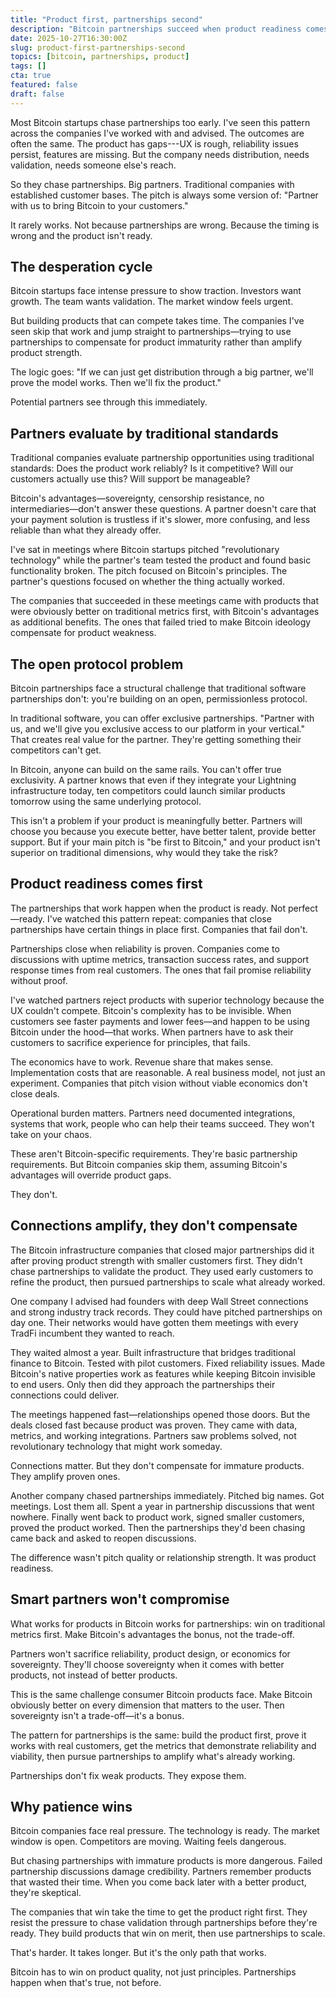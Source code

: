 ```yaml
---
title: "Product first, partnerships second"
description: "Bitcoin partnerships succeed when product readiness comes first. Prove the product in market, then use partnerships to scale."
date: 2025-10-27T16:30:00Z
slug: product-first-partnerships-second
topics: [bitcoin, partnerships, product]
tags: []
cta: true
featured: false
draft: false
---
```


Most Bitcoin startups chase partnerships too early. I've seen this pattern across the companies I've worked with and advised. The outcomes are often the same. The product has gaps---UX is rough, reliability issues persist, features are missing. But the company needs distribution, needs validation, needs someone else's reach.

So they chase partnerships. Big partners. Traditional companies with established customer bases. The pitch is always some version of: "Partner with us to bring Bitcoin to your customers."

It rarely works. Not because partnerships are wrong. Because the timing is wrong and the product isn't ready.

<!--more-->

## The desperation cycle

Bitcoin startups face intense pressure to show traction. Investors want growth. The team wants validation. The market window feels urgent.

But building products that can compete takes time. The companies I've seen skip that work and jump straight to partnerships—trying to use partnerships to compensate for product immaturity rather than amplify product strength.

The logic goes: "If we can just get distribution through a big partner, we'll prove the model works. Then we'll fix the product."

Potential partners see through this immediately.

## Partners evaluate by traditional standards

Traditional companies evaluate partnership opportunities using traditional standards: Does the product work reliably? Is it competitive? Will our customers actually use this? Will support be manageable?

Bitcoin's advantages—sovereignty, censorship resistance, no intermediaries—don't answer these questions. A partner doesn't care that your payment solution is trustless if it's slower, more confusing, and less reliable than what they already offer.

I've sat in meetings where Bitcoin startups pitched "revolutionary technology" while the partner's team tested the product and found basic functionality broken. The pitch focused on Bitcoin's principles. The partner's questions focused on whether the thing actually worked.

The companies that succeeded in these meetings came with products that were obviously better on traditional metrics first, with Bitcoin's advantages as additional benefits. The ones that failed tried to make Bitcoin ideology compensate for product weakness.

## The open protocol problem

Bitcoin partnerships face a structural challenge that traditional software partnerships don't: you're building on an open, permissionless protocol.

In traditional software, you can offer exclusive partnerships. "Partner with us, and we'll give you exclusive access to our platform in your vertical." That creates real value for the partner. They're getting something their competitors can't get.

In Bitcoin, anyone can build on the same rails. You can't offer true exclusivity. A partner knows that even if they integrate your Lightning infrastructure today, ten competitors could launch similar products tomorrow using the same underlying protocol.

This isn't a problem if your product is meaningfully better. Partners will choose you because you execute better, have better talent, provide better support. But if your main pitch is "be first to Bitcoin," and your product isn't superior on traditional dimensions, why would they take the risk?

## Product readiness comes first

The partnerships that work happen when the product is ready. Not perfect—ready. I've watched this pattern repeat: companies that close partnerships have certain things in place first. Companies that fail don't.

Partnerships close when reliability is proven. Companies come to discussions with uptime metrics, transaction success rates, and support response times from real customers. The ones that fail promise reliability without proof.

I've watched partners reject products with superior technology because the UX couldn't compete. Bitcoin's complexity has to be invisible. When customers see faster payments and lower fees—and happen to be using Bitcoin under the hood—that works. When partners have to ask their customers to sacrifice experience for principles, that fails.

The economics have to work. Revenue share that makes sense. Implementation costs that are reasonable. A real business model, not just an experiment. Companies that pitch vision without viable economics don't close deals.

Operational burden matters. Partners need documented integrations, systems that work, people who can help their teams succeed. They won't take on your chaos.

These aren't Bitcoin-specific requirements. They're basic partnership requirements. But Bitcoin companies skip them, assuming Bitcoin's advantages will override product gaps.

They don't.

## Connections amplify, they don't compensate

The Bitcoin infrastructure companies that closed major partnerships did it after proving product strength with smaller customers first. They didn't chase partnerships to validate the product. They used early customers to refine the product, then pursued partnerships to scale what already worked.

One company I advised had founders with deep Wall Street connections and strong industry track records. They could have pitched partnerships on day one. Their networks would have gotten them meetings with every TradFi incumbent they wanted to reach.

They waited almost a year. Built infrastructure that bridges traditional finance to Bitcoin. Tested with pilot customers. Fixed reliability issues. Made Bitcoin's native properties work as features while keeping Bitcoin invisible to end users. Only then did they approach the partnerships their connections could deliver.

The meetings happened fast—relationships opened those doors. But the deals closed fast because product was proven. They came with data, metrics, and working integrations. Partners saw problems solved, not revolutionary technology that might work someday.

Connections matter. But they don't compensate for immature products. They amplify proven ones.

Another company chased partnerships immediately. Pitched big names. Got meetings. Lost them all. Spent a year in partnership discussions that went nowhere. Finally went back to product work, signed smaller customers, proved the product worked. Then the partnerships they'd been chasing came back and asked to reopen discussions.

The difference wasn't pitch quality or relationship strength. It was product readiness.

## Smart partners won't compromise

What works for products in Bitcoin works for partnerships: win on traditional metrics first. Make Bitcoin's advantages the bonus, not the trade-off.

Partners won't sacrifice reliability, product design, or economics for sovereignty. They'll choose sovereignty when it comes with better products, not instead of better products.

This is the same challenge consumer Bitcoin products face. Make Bitcoin obviously better on every dimension that matters to the user. Then sovereignty isn't a trade-off—it's a bonus.

The pattern for partnerships is the same: build the product first, prove it works with real customers, get the metrics that demonstrate reliability and viability, then pursue partnerships to amplify what's already working.

Partnerships don't fix weak products. They expose them.

## Why patience wins

Bitcoin companies face real pressure. The technology is ready. The market window is open. Competitors are moving. Waiting feels dangerous.

But chasing partnerships with immature products is more dangerous. Failed partnership discussions damage credibility. Partners remember products that wasted their time. When you come back later with a better product, they're skeptical.

The companies that win take the time to get the product right first. They resist the pressure to chase validation through partnerships before they're ready. They build products that win on merit, then use partnerships to scale.

That's harder. It takes longer. But it's the only path that works.

Bitcoin has to win on product quality, not just principles. Partnerships happen when that's true, not before.
